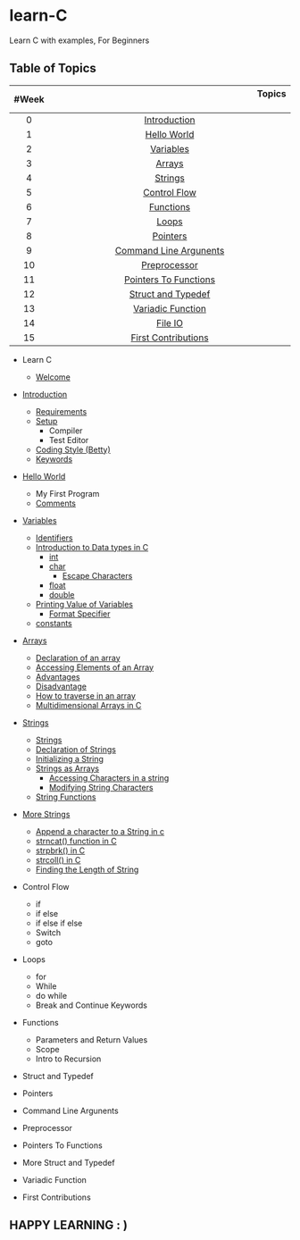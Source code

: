 # learn-C
Learn C with examples, For Beginners
## Table of Topics
| #Week | &nbsp;&nbsp;&nbsp;&nbsp;&nbsp;&nbsp;&nbsp;&nbsp;&nbsp;&nbsp;&nbsp;&nbsp;&nbsp;&nbsp;&nbsp;&nbsp;&nbsp;&nbsp;&nbsp;&nbsp;&nbsp;&nbsp;&nbsp;&nbsp;&nbsp;&nbsp;&nbsp;&nbsp;&nbsp;&nbsp;&nbsp;&nbsp;&nbsp;&nbsp;&nbsp;&nbsp;&nbsp;&nbsp;&nbsp;&nbsp;&nbsp;&nbsp;&nbsp;&nbsp;&nbsp;&nbsp;&nbsp;&nbsp;&nbsp;&nbsp;&nbsp;&nbsp;&nbsp;&nbsp;&nbsp;&nbsp;&nbsp;&nbsp;&nbsp;&nbsp;&nbsp;&nbsp;&nbsp;&nbsp;&nbsp;&nbsp;&nbsp;&nbsp;&nbsp;&nbsp;&nbsp;&nbsp;&nbsp;&nbsp;&nbsp;&nbsp;&nbsp;&nbsp;&nbsp;&nbsp;&nbsp;&nbsp;&nbsp;&nbsp;&nbsp;Topics &nbsp;&nbsp;&nbsp;&nbsp;&nbsp;&nbsp;&nbsp;&nbsp;&nbsp;&nbsp;&nbsp;&nbsp;&nbsp;&nbsp;&nbsp;&nbsp;&nbsp;&nbsp;&nbsp;&nbsp;&nbsp;&nbsp;&nbsp;&nbsp;&nbsp;&nbsp;&nbsp;&nbsp;&nbsp;&nbsp;&nbsp;&nbsp;&nbsp;&nbsp;&nbsp;&nbsp;&nbsp;&nbsp;&nbsp;&nbsp;&nbsp;&nbsp;&nbsp;&nbsp;&nbsp;&nbsp;&nbsp;&nbsp;&nbsp;&nbsp;&nbsp;&nbsp;&nbsp;&nbsp;&nbsp;&nbsp;&nbsp;&nbsp;&nbsp;&nbsp;&nbsp;&nbsp;&nbsp;&nbsp;&nbsp;&nbsp;&nbsp;&nbsp;&nbsp;&nbsp;&nbsp;&nbsp;&nbsp;&nbsp;&nbsp;&nbsp;&nbsp;&nbsp;&nbsp;&nbsp;&nbsp;&nbsp;&nbsp;&nbsp;&nbsp;&nbsp;&nbsp;&nbsp;&nbsp;&nbsp;&nbsp; |
| :--------:|:---------------------------------:|
| 0 | [Introduction](./00_Introduction/introduction.md) |
| 1 | [Hello World](./01_Hello_world/hello_world.md) |
| 2 | [Variables](./02_Variables/variables.md) |
| 3 | [Arrays](./03_Arrays/arrays.md) |
| 4 | [Strings](./04_Strings/strings.md)
| 5 | [Control Flow](./05_Control_flow/control_flow.md) |
| 6 | [Functions]() |
| 7 | [Loops]() |
| 8 | [Pointers]() |
| 9 | [Command Line Argunents]() |
| 10 | [Preprocessor]()|
| 11 | [Pointers To Functions]() |
| 12 | [Struct and Typedef]() |
| 13 | [Variadic Function]() |
| 14 | [File IO]() |
| 15 | [First Contributions]() |

* Learn C
	* [Welcome](./README.md)
* [Introduction](./00_Introduction/introduction.md#introduction)
	* [Requirements](./00_Introduction/introduction.md#requirement)
	* [Setup](./00_Introduction/introduction.md#setup)
		* Compiler
		* Test Editor
	* [Coding Style (Betty)](./00_introduction/introduction.md#coding-style-betty)
	* [Keywords](./00_introduction/introduction.md#keywords)
* [Hello World](./01_Hello_world/hello_world.md#hello-world)
	* My First Program
	* [Comments](./01_Hello_world/hello_world.md#comments)
* [Variables](./02_Variables/variables.md#variables)
	* [Identifiers](./02_Variables/variables.md#identifiers)
	* [Introduction to Data types in C](./02_Variables/variables.md#data-types)
		* [int](./02_Variables/variables.md#int)
		* [char](./02_Variables/variables.md#char)
			* [Escape Characters](./02_Variables/variables.md#escape-characters)
		* [float](./02_Variables/variables.md#float)
		* [double](./02_Variables/variables.md#double)
	* [Printing Value of Variables](./02_Variables/variables.md#printing-values-of-variables)
		* [Format Specifier](./02_Variables/variables.md#format-specifiers)
	* [constants](./02_Variables/variables.md#constants)
* [Arrays](./03_Arrays/arrays.md)
    * [Declaration of an array](./03_Arrays/arrays.md#declaration)
	* [Accessing Elements of an Array](./03_Arrays/arrays.md#accessing-and-modifying-array-elements)
    * [Advantages](./03_Arrays/arrays.md#advantages)
    * [Disadvantage](./03_Arrays/arrays.md#disadvantages)
    * [How to traverse in an array](./03_Arrays/arrays.md#traverse)
    * [Multidimensional Arrays in C](./03_Arrays/arrays.md#multidimensional_array)
* [Strings](./04_Strings/strings.md)
    * [Strings](./04_Strings/strings.md#strings)
    * [Declaration of Strings](./04_Strings/strings.md$declaration)
    * [Initializing a String](./04_Strings/strings.md#initializing)
	* [Strings as Arrays](./04_Strings/strings.md#strings-as-arrays)
		* [Accessing Characters in a string](./04_Strings/strings.md#accessing-string-characters)
		* [Modifying String Characters](./04_Strings/strings.md#modifying-string-characters)
	* [String Functions](./strings.md#common-string-functions-in-c)

* [More Strings](./04_1_More_Strings/more_strings.md)
    * [Append a character to a String in c](./04_1_More_Strings/more_strings.md#appendment)
    * [strncat() function in C](./04_1_More_Strings/more_strings.md#strncat())
    * [strpbrk() in C](./04_1_More_Strings/more_strings.md#strpbrk())
    * [strcoll() in C](./04_1_More_Strings/more_strings.md#strcoll())
    * [Finding the Length of String](./04_1_More_Strings/more_strings.md#length)

* Control Flow 
	* if
	* if else
	* if else if else
	* Switch
	* goto
* Loops 
	* for
	* While
	* do while
	* Break and Continue Keywords
* Functions 
	* Parameters and Return Values
	* Scope
	* Intro to Recursion
* Struct and Typedef 
* Pointers 
* Command Line Argunents
* Preprocessor
* Pointers To Functions 
* More Struct and Typedef 
* Variadic Function 
* First Contributions

## HAPPY LEARNING : )

